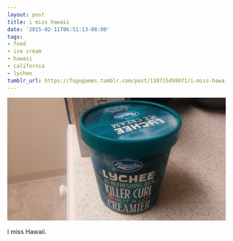 ```yaml
---
layout: post
title: i miss hawaii
date: '2015-02-11T06:51:13-08:00'
tags:
- food
- ice cream
- hawaii
- california
- lychee
tumblr_url: https://fugugames.tumblr.com/post/110715459871/i-miss-hawaii
---
```

 ![](/tumblr_files/tumblr_njlvld3zFI1tgne1po1_1280.jpg)  

I miss Hawaii.


